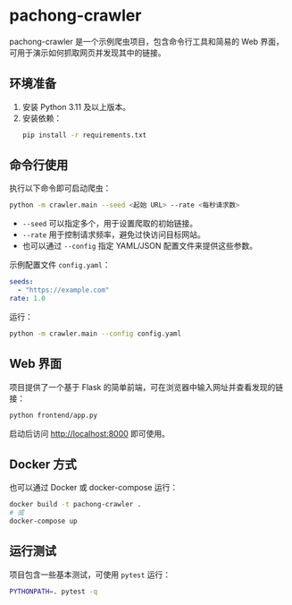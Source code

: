 # pachong-crawler

pachong-crawler 是一个示例爬虫项目，包含命令行工具和简易的 Web 界面，可用于演示如何抓取网页并发现其中的链接。

## 环境准备

1. 安装 Python 3.11 及以上版本。
2. 安装依赖：
   ```bash
   pip install -r requirements.txt
   ```

## 命令行使用

执行以下命令即可启动爬虫：

```bash
python -m crawler.main --seed <起始 URL> --rate <每秒请求数>
```

- `--seed` 可以指定多个，用于设置爬取的初始链接。
- `--rate` 用于控制请求频率，避免过快访问目标网站。
- 也可以通过 `--config` 指定 YAML/JSON 配置文件来提供这些参数。

示例配置文件 `config.yaml`：

```yaml
seeds:
  - "https://example.com"
rate: 1.0
```

运行：

```bash
python -m crawler.main --config config.yaml
```

## Web 界面

项目提供了一个基于 Flask 的简单前端，可在浏览器中输入网址并查看发现的链接：

```bash
python frontend/app.py
```

启动后访问 <http://localhost:8000> 即可使用。

## Docker 方式

也可以通过 Docker 或 docker-compose 运行：

```bash
docker build -t pachong-crawler .
# 或
docker-compose up
```

## 运行测试

项目包含一些基本测试，可使用 `pytest` 运行：

```bash
PYTHONPATH=. pytest -q
```

